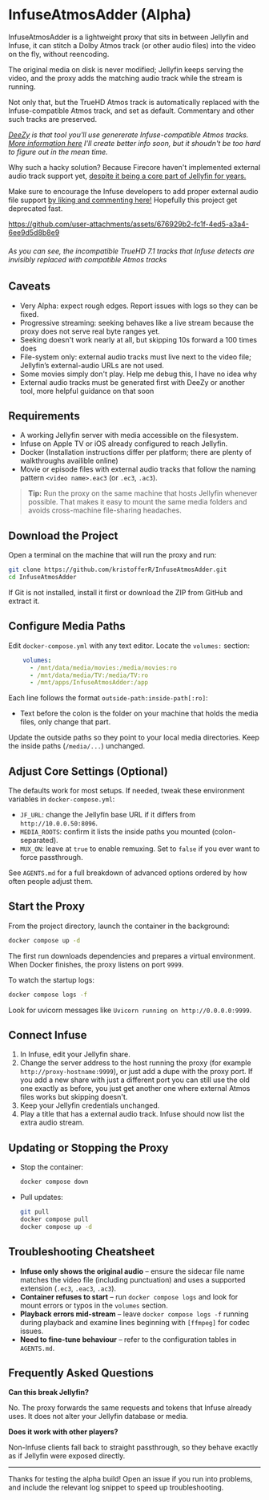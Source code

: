 # InfuseAtmosAdder (Alpha)

InfuseAtmosAdder is a lightweight proxy that sits in between Jellyfin and Infuse, it can stitch a Dolby Atmos track (or other audio files) into the video on the fly, without reencoding.

The original media on disk is never modified; Jellyfin keeps serving the video, and the proxy adds the matching audio track while the stream is running.

Not only that, but the TrueHD Atmos track is automatically replaced with the Infuse-compatible Atmos track, and set as default. Commentary and other such tracks are preserved.

*[DeeZy](https://github.com/jessielw/DeeZy) is that tool you'll use genererate Infuse-compatible Atmos tracks.* *[More information here](https://community.firecore.com/t/help-get-more-dolby-atmos-on-apple-tv/16477/1303) I'll create better info soon, but it shoudn't be too hard to figure out in the mean time.*

Why such a hacky solution? Because Firecore haven't implemented external audio track support yet, [despite it being a core part of Jellyfin for years.](https://jellyfin.org/docs/general/server/media/movies#external-subtitles-and-audio-tracks)

Make sure to encourage the Infuse developers to add proper external audio file support [by liking and commenting here!](https://community.firecore.com/t/support-for-external-audio-files/15848) Hopefully this project get deprecated fast.

https://github.com/user-attachments/assets/676929b2-fc1f-4ed5-a3a4-6ee9d5d8b8e9

###### *As you can see, the incompatible TrueHD 7.1 tracks that Infuse detects are invisibly replaced with compatible Atmos tracks*

## Caveats

- Very Alpha: expect rough edges. Report issues with logs so they can be fixed.
- Progressive streaming: seeking behaves like a live stream because the proxy does not serve real byte ranges yet.
- Seeking doesn't work nearly at all, but skipping 10s forward a 100 times does
- File-system only: external audio tracks must live next to the video file; Jellyfin’s external-audio URLs are not used.
- Some movies simply don't play. Help me debug this, I have no idea why
- External audio tracks must be generated first with DeeZy or another tool, more helpful guidance on that soon

## Requirements

- A working Jellyfin server with media accessible on the filesystem.
- Infuse on Apple TV or iOS already configured to reach Jellyfin.
- Docker (Installation instructions differ per platform; there are plenty of walkthroughs availible online)
- Movie or episode files with external audio tracks that follow the naming pattern `<video name>.eac3` (or `.ec3`, `.ac3`).

> **Tip:** Run the proxy on the same machine that hosts Jellyfin whenever possible. That makes it easy to mount the same media folders and avoids cross-machine file-sharing headaches.

## Download the Project

Open a terminal on the machine that will run the proxy and run:

```bash
git clone https://github.com/kristofferR/InfuseAtmosAdder.git
cd InfuseAtmosAdder
```

If Git is not installed, install it first or download the ZIP from GitHub and extract it.

## Configure Media Paths

Edit `docker-compose.yml` with any text editor. Locate the `volumes:` section:

```yaml
    volumes:
      - /mnt/data/media/movies:/media/movies:ro
      - /mnt/data/media/TV:/media/TV:ro
      - /mnt/apps/InfuseAtmosAdder:/app
```

Each line follows the format `outside-path:inside-path[:ro]`:

- Text before the colon is the folder on your machine that holds the media files, only change that part.

Update the outside paths so they point to your local media directories. Keep the inside paths (`/media/...`) unchanged.

## Adjust Core Settings (Optional)

The defaults work for most setups. If needed, tweak these environment variables in `docker-compose.yml`:

- `JF_URL`: change the Jellyfin base URL if it differs from `http://10.0.0.50:8096`.
- `MEDIA_ROOTS`: confirm it lists the inside paths you mounted (colon-separated).
- `MUX_ON`: leave at `true` to enable remuxing. Set to `false` if you ever want to force passthrough.

See `AGENTS.md` for a full breakdown of advanced options ordered by how often people adjust them.

## Start the Proxy

From the project directory, launch the container in the background:

```bash
docker compose up -d
```

The first run downloads dependencies and prepares a virtual environment. When Docker finishes, the proxy listens on port `9999`.

To watch the startup logs:

```bash
docker compose logs -f
```

Look for uvicorn messages like `Uvicorn running on http://0.0.0.0:9999`.

## Connect Infuse

1. In Infuse, edit your Jellyfin share.
2. Change the server address to the host running the proxy (for example `http://proxy-hostname:9999`), or just add a dupe with the proxy port. If you add a new share with just a different port you can still use the old one exactly as before, you just get another one where external Atmos files works but skipping doesn't.
3. Keep your Jellyfin credentials unchanged.
4. Play a title that has a external audio track. Infuse should now list the extra audio stream.

## Updating or Stopping the Proxy

- Stop the container:

  ```bash
  docker compose down
  ```

- Pull updates:

  ```bash
  git pull
  docker compose pull
  docker compose up -d
  ```

## Troubleshooting Cheatsheet

- **Infuse only shows the original audio** – ensure the sidecar file name matches the video file (including punctuation) and uses a supported extension (`.ec3`, `.eac3`, `.ac3`).
- **Container refuses to start** – run `docker compose logs` and look for mount errors or typos in the `volumes` section.
- **Playback errors mid-stream** – leave `docker compose logs -f` running during playback and examine lines beginning with `[ffmpeg]` for codec issues.
- **Need to fine-tune behaviour** – refer to the configuration tables in `AGENTS.md`.



## Frequently Asked Questions


**Can this break Jellyfin?**

No. The proxy forwards the same requests and tokens that Infuse already uses. It does not alter your Jellyfin database or media.

**Does it work with other players?**

Non-Infuse clients fall back to straight passthrough, so they behave exactly as if Jellyfin were exposed directly.

---

Thanks for testing the alpha build! Open an issue if you run into problems, and include the relevant log snippet to speed up troubleshooting.

